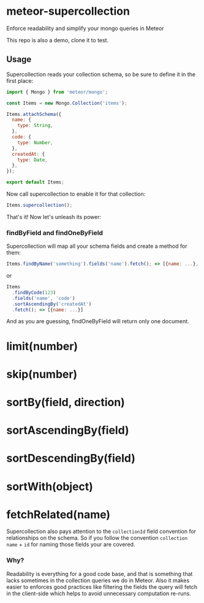 # meteor-supercollection
Enforce readability and simplify your mongo queries in Meteor

This repo is also a demo, clone it to test.


## Usage
Supercollection reads your collection schema, so be sure to define it in the first place:

```js
import { Mongo } from 'meteor/mongo';

const Items = new Mongo.Collection('items');

Items.attachSchema({
  name: {
    type: String,
  },
  code: {
    type: Number,
  },
  createdAt: {
    type: Date,
  },
});

export default Items;
```

Now call supercollection to enable it for that collection:

```js
Items.supercollection();
```

That's it! Now let's unleash its power:

### findByField and findOneByField
Supercollection will map all your schema fields and create a method for them:
```js
Items.findByName('something').fields('name').fetch(); => [{name: ...}, ...]
```

or 
```js
Items
  .findByCode(123)
  .fields('name', 'code')
  .sortAscendingBy('createdAt')
  .fetch(); => [{name: ...}]
```

And as you are guessing, findOneByField will return only one document.

# limit(number)
# skip(number)
# sortBy(field, direction)
# sortAscendingBy(field)
# sortDescendingBy(field)
# sortWith(object)
# fetchRelated(name)
Supercollection also pays attention to the `collectionId` field convention for relationships on the schema.
So if you follow the convention `collection name` + `id` for naming those fields your are covered.

### Why?
Readability is everything for a good code base, and that is something that lacks sometimes
in the collection queries we do in Meteor. Also it makes easier to enforces good practices like
filtering the fields the query will fetch in the client-side which helps to avoid unnecessary 
computation re-runs.

